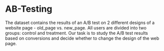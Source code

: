 # AB-Testing

The dataset contains the results of an A/B test on 2 different designs of a website page - old_page vs. new_page. All users are divided into two groups: control and treatment. Our task is to study the A/B test results based on conversions and decide whether to change the design of the web page.
